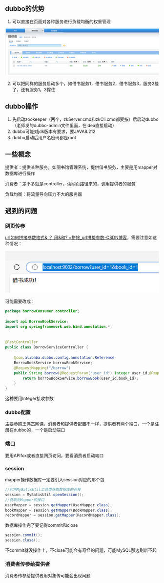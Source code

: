 ## dubbo的优势

1. 可以直接在页面对各种服务进行负载均衡的权重管理

![pic13](pics\pic13.png) 

2. 可以把同样的服务启动多个，如借书服务1，借书服务2，借书服务3，服务2挂了，还有服务1，3撑住

## dubbo操作

1. 先启动zookeeper（两个，zkServer.cmd和zkCli.cmd都要按）后启动dubbo（老师发的dubbo-admin文件里面，在idea直接启动）
2. dubbo可能对jdk版本有要求，要JAVA8.212
3. dubbo启动后用户名密码都是root

## 一些概念

提供者：提供某种服务，如图书馆管理系统，提供借书服务，主要是用mapper对数据库进行操作

消费者：差不多就是controller，读网页路径来的，调用提供者的服务

负载均衡：将流量导向压力不大的服务器

## 遇到的问题

### 网页传参

[url如何拼接参数格式& ？ 用&和? =拼接_url拼接参数-CSDN博客](https://blog.csdn.net/Mygongzi/article/details/123531547)，需要注意如这种情况：

![pic14](pics\pic14.png) 

可能需要改成：

```java
package borrowConsumer.controller;

import api.BorrowBookService;
import org.springframework.web.bind.annotation.*;


@RestController
public class BorrowServiceController {

    @com.alibaba.dubbo.config.annotation.Reference
    BorrowBookService borrowBookService;
    @RequestMapping("/borrow")
    public String borrow(@RequestParam("user_id") Integer user_id,@RequestParam("book_id") Integer book_id) {
        return borrowBookService.borrowBook(user_id,book_id);
    }
}
```

这种要用Integer接收参数

### dubbo配置

主要参照王伟杰网课，消费者和提供者配置不一样，提供者有两个端口，一个是注册在dubbo的，一个是启动端口

### 端口

要用APIfox或者直接网页访问，要看消费者启动端口

### session

mapper操作数据库一定要引入session对应的那个包

```java
//利用MyBatisUtil工具类获取数据库的连接
session = MyBatisUtil.openSession();
//获取到Mapper的接口
userMapper = session.getMapper(UserMapper.class);
bookMapper = session.getMapper(BookMapper.class);
recordMapper = session.getMapper(RecordMapper.class);
```

数据库操作完了要记得commit和close

```java
session.commit();
session.close();
```

不commit就没操作上，不close可能会有奇怪的问题，可能MySQL那边刷新不起

### 消费者传参给提供者

消费者传参给提供者用对象传可能会出现问题